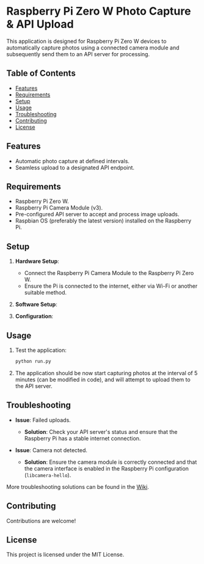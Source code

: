 # Raspberry Pi Zero W Photo Capture & API Upload

This application is designed for Raspberry Pi Zero W devices to automatically capture photos using a connected camera module and subsequently send them to an API server for processing.

## Table of Contents

- [Features](#features)
- [Requirements](#requirements)
- [Setup](#setup)
- [Usage](#usage)
- [Troubleshooting](#troubleshooting)
- [Contributing](#contributing)
- [License](#license)

## Features

- Automatic photo capture at defined intervals.
- Seamless upload to a designated API endpoint.

## Requirements

- Raspberry Pi Zero W.
- Raspberry Pi Camera Module (v3).
- Pre-configured API server to accept and process image uploads.
- Raspbian OS (preferably the latest version) installed on the Raspberry Pi.

## Setup

1. **Hardware Setup**:
    - Connect the Raspberry Pi Camera Module to the Raspberry Pi Zero W.
    - Ensure the Pi is connected to the internet, either via Wi-Fi or another suitable method.

2. **Software Setup**:

3. **Configuration**:
    
## Usage

1. Test the application:
    ```bash
    python run.py
    ```

2. The application should be now start capturing photos at the interval of 5 minutes (can be modified in code), and will attempt to upload them to the API server.

## Troubleshooting

- **Issue**: Failed uploads.
  - **Solution**: Check your API server's status and ensure that the Raspberry Pi has a stable internet connection.

- **Issue**: Camera not detected.
  - **Solution**: Ensure the camera module is correctly connected and that the camera interface is enabled in the Raspberry Pi configuration (`libcamera-hello`).

More troubleshooting solutions can be found in the [Wiki](https://www.raspberrypi.com/documentation/computers/camera_software.html#getting-started).

## Contributing

Contributions are welcome!

## License

This project is licensed under the MIT License.
